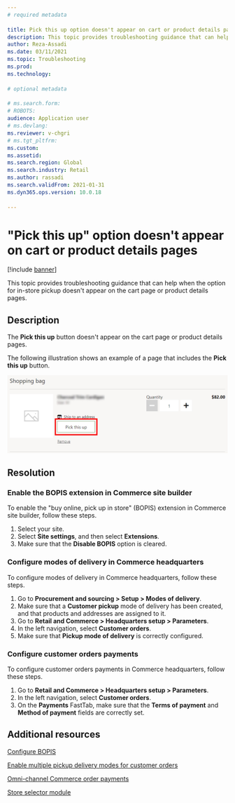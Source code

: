 ```yaml
---
# required metadata

title: Pick this up option doesn't appear on cart or product details pages
description: This topic provides troubleshooting guidance that can help when the option for in-store pickup doesn't appear on the cart page or product details pages.
author: Reza-Assadi
ms.date: 03/11/2021
ms.topic: Troubleshooting
ms.prod: 
ms.technology: 

# optional metadata

# ms.search.form: 
# ROBOTS: 
audience: Application user
# ms.devlang: 
ms.reviewer: v-chgri
# ms.tgt_pltfrm: 
ms.custom: 
ms.assetid: 
ms.search.region: Global
ms.search.industry: Retail
ms.author: rassadi
ms.search.validFrom: 2021-01-31
ms.dyn365.ops.version: 10.0.18

---
```


# "Pick this up" option doesn't appear on cart or product details pages

[!include [banner](../../includes/banner.md)]

This topic provides troubleshooting guidance that can help when the option for in-store pickup doesn't appear on the cart page or product details pages.

## Description

The **Pick this up** button doesn't appear on the cart page or product details pages.

The following illustration shows an example of a page that includes the **Pick this up** button.

![Pick this up button](media/pickup-button-missing.jpg)

## Resolution

### Enable the BOPIS extension in Commerce site builder

To enable the "buy online, pick up in store" (BOPIS) extension in Commerce site builder, follow these steps.

1. Select your site.
1. Select **Site settings**, and then select **Extensions**.
1. Make sure that the **Disable BOPIS** option is cleared.

### Configure modes of delivery in Commerce headquarters

To configure modes of delivery in Commerce headquarters, follow these steps.

1. Go to **Procurement and sourcing \> Setup \> Modes of delivery**.
1. Make sure that a **Customer pickup** mode of delivery has been created, and that products and addresses are assigned to it.
1. Go to **Retail and Commerce \> Headquarters setup \> Parameters**.
1. In the left navigation, select **Customer orders**.
1. Make sure that **Pickup mode of delivery** is correctly configured.

### Configure customer orders payments

To configure customer orders payments in Commerce headquarters, follow these steps.

1. Go to **Retail and Commerce \> Headquarters setup \> Parameters**.
1. In the left navigation, select **Customer orders**.
1. On the **Payments** FastTab, make sure that the **Terms of payment** and **Method of payment** fields are correctly set.

## Additional resources

[Configure BOPIS](../cpe-bopis.md)

[Enable multiple pickup delivery modes for customer orders](../multiple-pickup-modes.md)

[Omni-channel Commerce order payments](../dev-itpro/commerce-payments.md)

[Store selector module](../store-selector.md)
